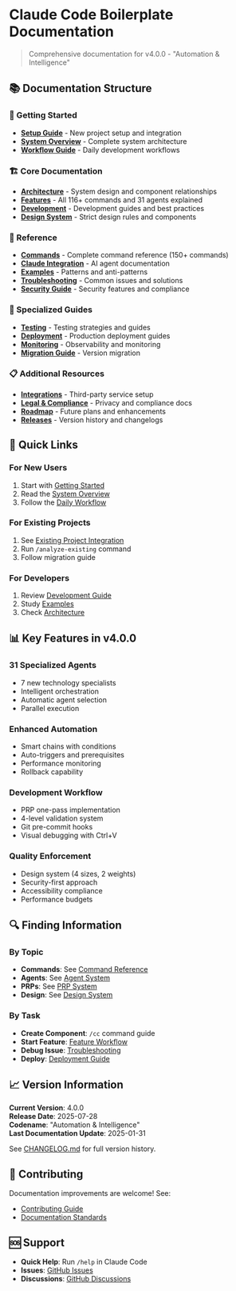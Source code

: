 # Claude Code Boilerplate Documentation

> Comprehensive documentation for v4.0.0 - "Automation & Intelligence"

## 📚 Documentation Structure

### 🚀 Getting Started
- **[Setup Guide](./setup/)** - New project setup and integration
- **[System Overview](./SYSTEM_OVERVIEW.md)** - Complete system architecture
- **[Workflow Guide](./workflow/)** - Daily development workflows

### 🏗️ Core Documentation
- **[Architecture](./architecture/)** - System design and component relationships
- **[Features](./features/)** - All 116+ commands and 31 agents explained
- **[Development](./development/)** - Development guides and best practices
- **[Design System](./design/)** - Strict design rules and components

### 📖 Reference
- **[Commands](./commands/)** - Complete command reference (150+ commands)
- **[Claude Integration](./claude/)** - AI agent documentation
- **[Examples](./examples/)** - Patterns and anti-patterns
- **[Troubleshooting](./troubleshooting/)** - Common issues and solutions
- **[Security Guide](./SECURITY_GUIDE.md)** - Security features and compliance

### 🔧 Specialized Guides
- **[Testing](./testing/)** - Testing strategies and guides
- **[Deployment](./deployment/)** - Production deployment guides
- **[Monitoring](./monitoring/)** - Observability and monitoring
- **[Migration Guide](./MIGRATION_GUIDE.md)** - Version migration

### 📋 Additional Resources
- **[Integrations](./integrations/)** - Third-party service setup
- **[Legal & Compliance](./legal/)** - Privacy and compliance docs
- **[Roadmap](./roadmap/)** - Future plans and enhancements
- **[Releases](./releases/)** - Version history and changelogs

## 🎯 Quick Links

### For New Users
1. Start with [Getting Started](./setup/GETTING_STARTED.md)
2. Read the [System Overview](./SYSTEM_OVERVIEW.md)
3. Follow the [Daily Workflow](./workflow/DAILY_WORKFLOW.md)

### For Existing Projects
1. See [Existing Project Integration](./setup/EXISTING_PROJECT_INTEGRATION.md)
2. Run `/analyze-existing` command
3. Follow migration guide

### For Developers
1. Review [Development Guide](./development/)
2. Study [Examples](./examples/)
3. Check [Architecture](./architecture/)

## 📊 Key Features in v4.0.0

### 31 Specialized Agents
- 7 new technology specialists
- Intelligent orchestration
- Automatic agent selection
- Parallel execution

### Enhanced Automation
- Smart chains with conditions
- Auto-triggers and prerequisites
- Performance monitoring
- Rollback capability

### Development Workflow
- PRP one-pass implementation
- 4-level validation system
- Git pre-commit hooks
- Visual debugging with Ctrl+V

### Quality Enforcement
- Design system (4 sizes, 2 weights)
- Security-first approach
- Accessibility compliance
- Performance budgets

## 🔍 Finding Information

### By Topic
- **Commands**: See [Command Reference](./commands/COMMAND_REFERENCE.md)
- **Agents**: See [Agent System](./features/AGENT_SYSTEM.md)
- **PRPs**: See [PRP System](./features/PRP_SYSTEM.md)
- **Design**: See [Design System](./design/)

### By Task
- **Create Component**: `/cc` command guide
- **Start Feature**: [Feature Workflow](./workflow/)
- **Debug Issue**: [Troubleshooting](./troubleshooting/)
- **Deploy**: [Deployment Guide](./DEPLOYMENT.md)

## 📈 Version Information

**Current Version**: 4.0.0  
**Release Date**: 2025-07-28  
**Codename**: "Automation & Intelligence"  
**Last Documentation Update**: 2025-01-31

See [CHANGELOG.md](../CHANGELOG.md) for full version history.

## 🤝 Contributing

Documentation improvements are welcome! See:
- [Contributing Guide](../CONTRIBUTING.md)
- [Documentation Standards](./development/)

## 🆘 Support

- **Quick Help**: Run `/help` in Claude Code
- **Issues**: [GitHub Issues](https://github.com/your-repo/issues)
- **Discussions**: [GitHub Discussions](https://github.com/your-repo/discussions)
